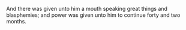 And there was given unto him a mouth speaking great things and blasphemies; and power was given unto him to continue forty and two months.
